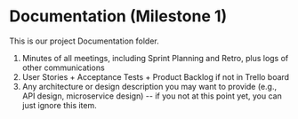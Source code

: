 # Documentation (Milestone 1)

This is our project Documentation folder.
1. Minutes of all meetings, including Sprint Planning and Retro, plus logs of other communications 
2. User Stories + Acceptance Tests + Product Backlog if not in Trello board
3. Any architecture or design description you may want to provide (e.g., API design, microservice design) -- if you not at this point yet, you can just ignore this item.
